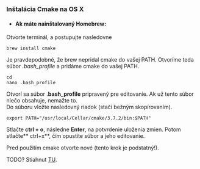 ### Inštalácia Cmake na OS X

* #### Ak máte nainštalovaný Homebrew:

Otvorte terminál, a postupujte nasledovne

```termnal
brew install cmake
```
Je pravdepodobné, že brew nepridal cmake do vašej PATH. Otvoríme teda súbor _.bash_profile_ a pridáme cmake do vašej PATH.

```terminal
cd
nano .bash_profile
```


Otvorí sa súbor .**bash\_profile** pripravený pre editovanie. Ak už tento súbor niečo obsahuje, nemažte to.  
Do súboru vložte nasledovný riadok \(stačí bežným skopírovaním\).

```terminal
export PATH="/usr/local/Cellar/cmake/3.7.2/bin:$PATH"
```


Stlačte **ctrl + o**, následne **Enter**,  na potvrdenie uloženia zmien. Potom stlačte** ctrl+x**, čím opustíte súbor a jeho editovanie.

Pred použitím cmake otvorte nové \(tento krok je podstatný!\).  



TODO?
Stiahnut [TU](https://cmake.org/download/).


